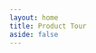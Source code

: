 ```yaml
---
layout: home
title: Product Tour
aside: false
---
```


<script setup>

const cards = [
    {
        text: `The dashboard. Select a folder of content to describe; load a previously used folder or manage data pack data.
        Whether you are describing research data, creating a cultural collection or just discovering what your content
        is about, everything you do will be stored in this folder. <br/><strong>Nothing is locked up inside Describo.</strong>`,
        image: "/images/tour/desktop1.webp",
    },
    {
        text: "Get started by pressing the help button to activate context sensitive help. The documentation link in the navigation bar links to context specific documentation.",
        image: "/images/tour/desktop2.webp",
    },
    {
        text: `When a folder is selected, the root dataset is shown in the middle pane along with a file browser on the left.
       In the navigation bar we can see which folder is loaded as well as controls to load a profile and access application settings.
        `,
        image: "/images/tour/desktop3.webp",
    },
    {
        text: `Selecting a entity of type 'File' will calculate file metadata, create an entry for the file in the crate and display a preview of it
        in the right hand panel.`,
        image: "/images/tour/desktop4.webp",
    },
    {
        text: `Describo makes all of Schema.org available to you. In the image we can see all of the properties defined by schema.org
        for an entity of type File; all the way back up the hierarchy to Thing. In addition, we can see what data types each property is expecting.
        The 'about' property expects an entity of type 'ANY' so Describo will let you associate anything you've already
        described.`,
        image: "/images/tour/desktop5.webp",
    },
    {
        text: `Entities can be created directly. 'Spatial Coverage' is expecting an entity of type Place and Describo provides controls to create a new entity of that type.`,
        image: "/images/tour/desktop6.webp",
    },
    {
        text: `Navigating to the entity we can then start managing its data. Shown is the Geometry component which enables creating
        a custom geometry for the Geo property.`,
        image:  "/images/tour/desktop7.webp",
    },
    {
        text: `Describo can perform Optical Character Recoginition (OCR) and entity recognition of your data. You can mark
        up entities and create rich datasets of entities mentioned in your data.
        <br/>
        <a href="/docs/guide/tutorials/transcribing-content.html" target="_blank">See the tutorial for more information.</a>`,
        image:  "/images/tour/desktop8.webp",
    },
    {
        text: `When using the transcription tools the data is written into the RO-Crate. And the markup is created as data attributes in the HTML.`,
        image:  [ "/images/tour/desktop9.webp",  "/images/tour/transcribe1.webp" ]
    },
     {
        text: `Describo interfaces with a conversational AI assistant to help you interrogate and understand your content. In this image
                the assistant has first summarised the text then, acting as an anthropologist, it has described the main topics. Finally, as a social scientist, the assistant explains the narrative with respect to any cultural symbolism. In each response, detailed examples are provided from the text to support the commentary.
                <br/>
                <a href="/docs/guide/tutorials/transcribing-content-assistant.html" target="_blank">See the tutorial for more information.</a>
        `,
        image:   "/images/tutorial-transcribing-content-assistant/assistant1.webp"
    },
     {
        text: `Any description or defined term that you create is then associated to the file in the metadata.`,
        image:   "/images/tutorial-transcribing-content-assistant/assistant2.webp"
    },
      {
        text: `And defined terms can be looked up and attached to other content that you are working on.`,
        image:   "/images/tutorial-transcribing-content-assistant/assistant3.webp"
    },
     {
        text: `The conversational AI assistant can be used for e-Discovery. Navigate to the discover tab, select the files you
        wish to interrogate (text based formats supported: txt, html and pdf), start the assistant and go.`,
        image: "/images/tutorial-discover/discover1.webp",
     }, {
        text: `Watch the assistant in action then  <a href="/docs/guide/tutorials/assistant-supported-discovery.html" target="_blank">See the tutorial for more information.</a>`,
        video: "/images/tutorial-discover/ro-crate-paper.mp4"
    },
    {
        text: `Describo is totally configurable via profiles. Profiles are JSON objects that describe how the interface looks and what a user can do. Profiles can be loaded from your computer or from the Describo Profiles Repository. Profiles are cached locally for reuse.`,
        image: "/images/tour/desktop10.webp",
    },
    {
        text: `When a profile is loaded, the view will adapt based on the instructions in that profile. In this example, the profile defines a tabbed layout for File entities in addition to showing specific properties. This allows the profile author to define exactly how the UI should look for their users and guide them on what is required.`,
        image: "/images/tour/desktop11.webp",
    },
    {
        text: `Describo is totally configurable. It supports English and Hungarian (for now) and there are controls for various aspects of its operation.`,
        image: ["/images/tour/desktop12.webp", "/images/tour/describo-i18-en.webp", "/images/tour/describo-i18-hu.webp"],
    },
    {
        text: `There are controls to view the entities in the crate and jump directly to any entity.`,
        image: "/images/tour/desktop13.webp",
    },
    { text: `There is a control to directly edit the context.`, image: "/images/tour/desktop14.webp" },
    { text: `And one to preview the JSON linked data.`, image: "/images/tour/desktop15.webp" },

];
</script>

<StackComponent :cards="cards"  class="mt-10 p-4 bg-slate-100 rounded-lg"></StackComponent>
